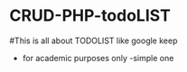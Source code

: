 # CRUD-PHP-todoLIST
#This is all about TODOLIST like google keep
- for academic purposes only
-simple one 
